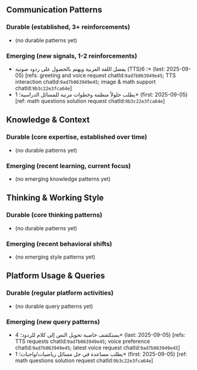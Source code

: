 ## Communication Patterns
### Durable (established, 3+ reinforcements)
- (no durable patterns yet)

### Emerging (new signals, 1-2 reinforcements)
- يفضل اللغة العربية ويهتم بالحصول على ردود صوتية (TTS)؛ 6× (last: 2025-09-05) [refs: greeting and voice request chatId:`9ad7b063949e45`; TTS interaction chatId:`9ad7b063949e45`; image & math support chatId:`9b3c22e3fca64e`]
- يطلب حلولاً منظمة وخطوات مرتبة للمسائل الدراسية؛ 1× (first: 2025-09-05) [ref: math questions solution request chatId:`9b3c22e3fca64e`]

## Knowledge & Context
### Durable (core expertise, established over time)
- (no durable patterns yet)

### Emerging (recent learning, current focus)
- (no emerging knowledge patterns yet)

## Thinking & Working Style
### Durable (core thinking patterns)
- (no durable patterns yet)

### Emerging (recent behavioral shifts)
- (no emerging style patterns yet)

## Platform Usage & Queries
### Durable (regular platform activities)
- (no durable query patterns yet)

### Emerging (new query patterns)
- يستكشف خاصية تحويل النص إلى كلام للردود؛ 4× (last: 2025-09-05) [refs: TTS requests chatId:`9ad7b063949e45`; voice preference chatId:`9ad7b063949e45`; latest voice request chatId:`9ad7b063949e45`]
- يطلب مساعدة في حل مسائل رياضيات/واجبات؛ 1× (first: 2025-09-05) [ref: math questions solution request chatId:`9b3c22e3fca64e`]
